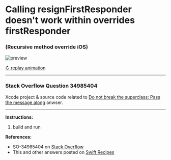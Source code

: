 # Calling resignFirstResponder doesn't work within overrides firstResponder
### (Recursive method override iOS)

![preview](https://i.stack.imgur.com/ad0he.gif)

[↻ replay animation](https://i.stack.imgur.com/ad0he.gif)

---

### Stack Overflow Question 34985404
Xcode project & source code related to [Do not break the superclass: Pass the message along](http://stackoverflow.com/a/35017733/218152) anwser.

---

**Instructions:**

1. build and run

**References:**

- SO-34985404 on [Stack Overflow](http://stackoverflow.com/questions/34985404/calling-resignfirstresponder-doesnt-work-within-overrides-firstresponder)
- This and other answers posted on [Swift Recipes](http://swiftarchitect.com/recipes/)

